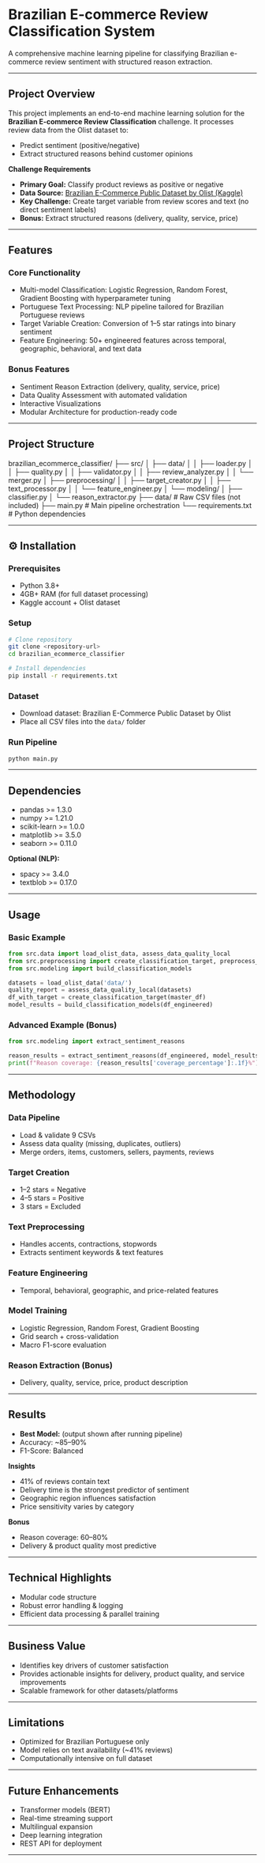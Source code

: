 # Brazilian E-commerce Review Classification System

A comprehensive machine learning pipeline for classifying Brazilian e-commerce review sentiment with structured reason extraction.

---

## Project Overview

This project implements an end-to-end machine learning solution for the **Brazilian E-commerce Review Classification** challenge. It processes review data from the Olist dataset to:

- Predict sentiment (positive/negative)  
- Extract structured reasons behind customer opinions  

**Challenge Requirements**
- **Primary Goal:** Classify product reviews as positive or negative  
- **Data Source:** [Brazilian E-Commerce Public Dataset by Olist (Kaggle)](https://www.kaggle.com/datasets/olistbr/brazilian-ecommerce)  
- **Key Challenge:** Create target variable from review scores and text (no direct sentiment labels)  
- **Bonus:** Extract structured reasons (delivery, quality, service, price)  

---

## Features

### Core Functionality
- Multi-model Classification: Logistic Regression, Random Forest, Gradient Boosting with hyperparameter tuning  
- Portuguese Text Processing: NLP pipeline tailored for Brazilian Portuguese reviews  
- Target Variable Creation: Conversion of 1–5 star ratings into binary sentiment  
- Feature Engineering: 50+ engineered features across temporal, geographic, behavioral, and text data  

### Bonus Features
- Sentiment Reason Extraction (delivery, quality, service, price)  
- Data Quality Assessment with automated validation  
- Interactive Visualizations  
- Modular Architecture for production-ready code  

---

## Project Structure

brazilian_ecommerce_classifier/
├── src/
│   ├── data/
│   │   ├── loader.py
│   │   ├── quality.py
│   │   ├── validator.py
│   │   ├── review_analyzer.py
│   │   └── merger.py
│   ├── preprocessing/
│   │   ├── target_creator.py
│   │   ├── text_processor.py
│   │   └── feature_engineer.py
│   └── modeling/
│       ├── classifier.py
│       └── reason_extractor.py
├── data/ # Raw CSV files (not included)
├── main.py # Main pipeline orchestration
└── requirements.txt # Python dependencies

---

## ⚙️ Installation

### Prerequisites
- Python 3.8+  
- 4GB+ RAM (for full dataset processing)  
- Kaggle account + Olist dataset  

### Setup
```bash
# Clone repository
git clone <repository-url>
cd brazilian_ecommerce_classifier

# Install dependencies
pip install -r requirements.txt
```

### Dataset
- Download dataset: Brazilian E-Commerce Public Dataset by Olist  
- Place all CSV files into the `data/` folder  

### Run Pipeline
```bash
python main.py
```

---

## Dependencies

- pandas >= 1.3.0  
- numpy >= 1.21.0  
- scikit-learn >= 1.0.0  
- matplotlib >= 3.5.0  
- seaborn >= 0.11.0  

**Optional (NLP):**  
- spacy >= 3.4.0  
- textblob >= 0.17.0  

---

## Usage

### Basic Example
```python
from src.data import load_olist_data, assess_data_quality_local
from src.preprocessing import create_classification_target, preprocess_portuguese_text
from src.modeling import build_classification_models

datasets = load_olist_data('data/')
quality_report = assess_data_quality_local(datasets)
df_with_target = create_classification_target(master_df)
model_results = build_classification_models(df_engineered)
```

### Advanced Example (Bonus)
```python
from src.modeling import extract_sentiment_reasons

reason_results = extract_sentiment_reasons(df_engineered, model_results)
print(f"Reason coverage: {reason_results['coverage_percentage']:.1f}%")
```

---

## Methodology

### Data Pipeline
- Load & validate 9 CSVs  
- Assess data quality (missing, duplicates, outliers)  
- Merge orders, items, customers, sellers, payments, reviews  

### Target Creation
- 1–2 stars = Negative  
- 4–5 stars = Positive  
- 3 stars = Excluded  

### Text Preprocessing
- Handles accents, contractions, stopwords  
- Extracts sentiment keywords & text features  

### Feature Engineering
- Temporal, behavioral, geographic, and price-related features  

### Model Training
- Logistic Regression, Random Forest, Gradient Boosting  
- Grid search + cross-validation  
- Macro F1-score evaluation  

### Reason Extraction (Bonus)
- Delivery, quality, service, price, product description  

---

## Results

- **Best Model:** (output shown after running pipeline)  
- Accuracy: ~85–90%  
- F1-Score: Balanced  

**Insights**  
- 41% of reviews contain text  
- Delivery time is the strongest predictor of sentiment  
- Geographic region influences satisfaction  
- Price sensitivity varies by category  

**Bonus**  
- Reason coverage: 60–80%  
- Delivery & product quality most predictive  

---

## Technical Highlights

- Modular code structure  
- Robust error handling & logging  
- Efficient data processing & parallel training  

---

## Business Value

- Identifies key drivers of customer satisfaction  
- Provides actionable insights for delivery, product quality, and service improvements  
- Scalable framework for other datasets/platforms  

---

## Limitations

- Optimized for Brazilian Portuguese only  
- Model relies on text availability (~41% reviews)  
- Computationally intensive on full dataset  

---

## Future Enhancements

- Transformer models (BERT)  
- Real-time streaming support  
- Multilingual expansion  
- Deep learning integration  
- REST API for deployment  

---


